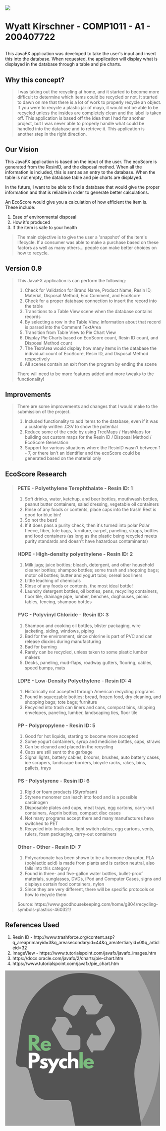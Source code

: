 
<!DOCTYPE  html>

  

<html  class="no-js">  <!--<![endif]-->

  

<head>

  

<meta  charset="utf-8">

  

<meta  http-equiv="X-UA-Compatible"  content="IE=edge">

  
  
  

<meta  name="description"  content="">

  

<meta  name="viewport"  content="width=device-width, initial-scale=1">

  

<link  rel="stylesheet"  href="">

  

</head>

  

<body>

  
  
  

<!-- display-4,-->

  

<h1  class="text-center"><img  src="/srcsample/img/RePsychle Logo.png" />

Wyatt Kirschner - COMP1011 - A1 - 200407722</h1>

  

<p>This JavaFX application was developed to take the user's input and insert this into the database. When requested, the application will display what is displayed in the database through a table and pie charts.</p>

  
</div>

  

<div  class="text-left">

  

<h2  class="text-center">Why this concept?</h2>

  

<blockquote>I was taking out the recycling at home, and it started to become more difficult to determine which items could be recycled or not. It started to dawn on me that there is a lot of work to properly recycle an object. If you were to recycle a plastic jar of mayo, it would not be able to be recycled unless the insides are completely clean and the label is taken off.  This application is based off the idea that I had for another project, but I was never able to properly handle what could be handled into the database and to retrieve it. This application is another step in the right direction.
</blockquote>

  

<h2  class="text-center">Our Vision</h2>

  <blockquoute>

  This JavaFX application is based on the input of the user. The ecoScore is generated from the ResinID, and the disposal method. When all the information is included, this is sent as an entry to the database. When the table is not empty, the database table and pie charts are displayed.  

In the future, I want to be able to find a database that would give the proper information and that is reliable in order to generate better calculations.


  

An EcoScore would give you a calculation of how efficient the item is. These include:

  

<ol>

  

<li>Ease of environmental disposal</li>

  

<li>How it's produced</li>

  

<li>If the item is safe to your health</li>

  

</ol>

  

<blockquote>

  

The main objective is to give the user a 'snapshot' of the item's lifecycle. If a consumer was able to make a purchase based on these factors as well as many others... people can make better choices on how to recycle. 

  

</blockquote>

  

<h2> Version 0.9 </h2>

  

<blockquote>

  

This JavaFX application is can perform the following:
<ol>
<li>Check for Validation for Brand Name, Product Name, Resin ID, Material, Disposal Method, Eco Comment, and EcoScore</li>
<li>Check for a proper database connection to insert the record into the table</li>
<li>Transitions to a Table View scene when the database contains records </li>
<li>By selecting a row in the Table View, information about that record is parsed into the Comment TextArea </li>
<li>Transition from Table View to Pie Chart View</li>
<li>Display Pie Charts based on EcoScore count, Resin ID count, and Disposal Method count</li>
<li>The TextArea would display how many items in the database the individual count of EcoScore, Resin ID, and Disposal Method respectively</li>
<li>All scenes contain an exit from the program by ending the scene </li>
</ol>


There will need to be more features added and more tweaks to the functionality!

  

</blockquote>
<h2>Improvements</h2>
  <blockquote>
There are some improvements and changes that I would make to the submission of the project. 
<ol>
<li>Included functionality to add items to the database, even if it was a customly written .CSV to show the potential</li>
<li>Reduce some of the code by using TreeMaps / HashMaps for building out custom maps for the Resin ID / Disposal Method / EcoScore Generation</li>
<li>Support for various situations where the ResinID wasn't between 1 - 7, or there isn't an identifier and the ecoScore could be generated based on the material only</li>
</ol>
</blockquote>
<h2>EcoScore Research </h2>
<blockquote>
 
<h3>PETE    -   Polyethylene Terephthalate   -   Resin ID: 1   </h3>  <ol> <li> Soft drinks, water, ketchup, and beer bottles, mouthwash bottles, peanut butter containers, salad dressing, vegetable oil containers </li><li>Rinse of any foods or contents, place caps into the trash! Rest is good for blue bin!</li> <li>   So not the best! </li><li>   If it does pass a purity check, then it's turned into polar Polar fleece, fiber, tote bags, furniture, carpet, paneling, straps, bottles and food containers (as long as the plastic being recycled meets purity standards and doesn't have hazardous contaminants) </li> </ol>  
  
<h3> HDPE    -   High-density polyethylene   - Resin ID: 2 </h3><ol> <li> Milk jugs; juice bottles; bleach, detergent, and other household cleaner bottles; shampoo bottles; some trash and shopping bags; motor oil bottles; butter and yogurt tubs; cereal box liners </li><li>  Little leaching of chemicals </li><li>   Rinse of any foods or contents, the most ideal bottle! </li><li>  Laundry detergent bottles, oil bottles, pens, recycling containers, floor tile, drainage pipe, lumber, benches, doghouses, picnic tables, fencing, shampoo bottles  </li></ol>  
  
<h3> PVC     -   Polyvinyl Chloride          -  Resin ID: 3 </h3> <ol><li> Shampoo and cooking oil bottles, blister packaging, wire jacketing, siding, windows, piping </li><li>   Bad for the environment, since chlorine is part of PVC and can release dioxins during manufacturing </li><li>   Bad for burning </li><li>   Rarely can be recycled, unless taken to some plastic lumber makers</li> <li>   Decks, paneling, mud-flaps, roadway gutters, flooring, cables, speed bumps, mats  </li></ol>  
  
<h3> LDPE    -   Low-Density Polyethylene    -  Resin ID: 4</h3> <ol><li>  Historically not accepted through American recycling programs</li> <li>   Found in squeezable bottles; bread, frozen food, dry cleaning, and shopping bags; tote bags; furniture </li><li>   Recycled into trash can liners and cans, compost bins, shipping envelopes, paneling, lumber, landscaping ties, floor tile </li> </ol>  
  
<h3> PP      -   Polypropylene   -  Resin ID: 5 </h3> <ol> <li>  Good for hot liquids, starting to become more accepted </li><li>   Some yogurt containers, syrup and medicine bottles, caps, straws </li><li>   Can be cleaned and placed in the recycling </li><li>   Caps are still sent to the garbage</li> <li>   Signal lights, battery cables, brooms, brushes, auto battery cases, ice scrapers, landscape borders, bicycle racks, rakes, bins, pallets, trays  </ol>  

<h3> PS      -   Polystyrene     -  Resin ID: 6 </h3> <ol> <li> Rigid or foam products (Styrofoam)</li> <li> Styrene monomer can leach into food and is a possible carcinogen</li> <li>   Disposable plates and cups, meat trays, egg cartons, carry-out containers, Asprin bottles, compact disc cases </li><li>   Not many programs accept them and many manufactures have switched to PET </li><li>   Recycled into Insulation, light switch plates, egg cartons, vents, rulers, foam packaging, carry-out containers </li> </ol>  

<h3> Other    -   Other   -  Resin ID: 7 </h3> <ol> <li>  Polycarbonate has been shown to be a hormone disruptor, PLA (polylactic acid) is made from plants and is carbon neutral, also falls into this category</li> <li>  Found in three- and five-gallon water bottles, bullet-proof materials, sunglasses, DVDs, iPod and Computer Cases, signs and displays certain food containers, nylon </li> <li>   Since they are very different, there will be specific protocols on how to recycle them  
</li></ol>  
 Source:     https://www.goodhousekeeping.com/home/g804/recycling-symbols-plastics-460321/  


</blockquote>
<h2> References Used </h2>
<ol>
<li>Resin ID -  http://www.trashforce.org/content.asp?q_areaprimaryid=3&q_areasecondaryid=44&q_areatertiaryid=0&q_articleid=32</li>
<li>ImageView - https://www.tutorialspoint.com/javafx/javafx_images.htm</li>
<li>https://docs.oracle.com/javafx/2/charts/pie-chart.htm</li>
<li>https://www.tutorialspoint.com/javafx/pie_chart.htm</li>
</ol>

</div>

  

<div  class="text-center">

  

<img  src="src/sample/img/RePsychle Favicon Icon.png" />

  

</div>

  
  
  

</body>

  

</html>